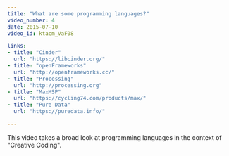 ```yaml
---
title: "What are some programming languages?"
video_number: 4
date: 2015-07-10
video_id: ktacm_VaF08

links: 
- title: "Cinder"
  url: "https://libcinder.org/"
- title: "openFrameworks"
  url: "http://openframeworks.cc/"
- title: "Processing"
  url: "http://processing.org"
- title: "MaxMSP"
  url: "https://cycling74.com/products/max/"
- title: "Pure Data"
  url: "https://puredata.info/"

---
```


This video takes a broad look at programming languages in the context of "Creative Coding".

